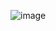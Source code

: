 ![image](https://user-images.githubusercontent.com/76823502/132986582-f266c920-c3e1-485e-8110-471689293a34.png)

